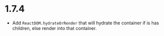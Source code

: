 # 1.7.4

* Add `ReactDOM.hydrateOrRender` that will hydrate the container if is has children, else render into that container.
